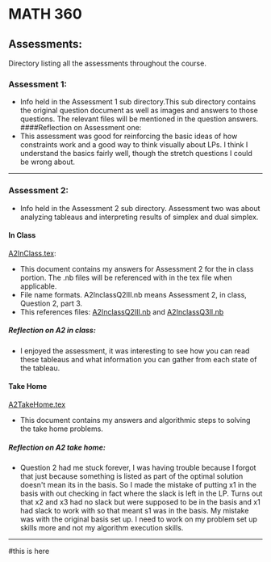 # MATH 360

## Assessments:
Directory listing all the assessments throughout the course.
### Assessment 1:
* Info held in the Assessment 1 sub directory.This sub directory contains the original question document as well as images and answers to those questions. The relevant files will be mentioned in the question answers.
####Reflection on Assessment one:
* This assessment was good for reinforcing the basic ideas of how constraints work and a good way to think visually about LPs. I think I understand the basics fairly well, though the stretch questions I could be wrong about.
---
### Assessment 2:
* Info held in the Assessment 2 sub directory. Assessment two was about analyzing tableaus and interpreting results of simplex and dual simplex.
#### In Class
[A2InClass.tex](https://github.com/AllisonBolen/LinearAlgebra/blob/bolen/Assesments/Assesment2/A2InClass.tex):    
* This document contains my answers for Assessment 2 for the in class portion. The .nb files will be referenced with in the tex file when applicable.
* File name formats. A2InclassQ2III.nb means Assessment 2, in class, Question 2, part 3.
* This references files: [A2InclassQ2III.nb](https://github.com/AllisonBolen/LinearAlgebra/blob/bolen/Assesments/Assesment2/A2InClassQ2III.nb) and [A2InclassQ3II.nb](https://github.com/AllisonBolen/LinearAlgebra/blob/bolen/Assesments/Assesment2/A2InClassQ3II.nb)
##### Reflection on A2 in class:
* I enjoyed the assessment, it was interesting to see how you can read these tableaus and what information you can gather from each state of the tableau.
#### Take Home
[A2TakeHome.tex](https://github.com/AllisonBolen/LinearAlgebra/blob/bolen/Assesments/Assesment2/A2TakeHome.nb)
* This document contains my answers and algorithmic steps to solving the take home problems.
##### Reflection on A2 take home:
* Question 2 had me stuck forever, I was having trouble because I forgot that just because something is listed as part of the optimal solution doesn't mean its in the basis. So I made the mistake of putting x1 in the basis with out checking in fact where the slack is left in the LP. Turns out that x2 and x3 had no slack but were supposed to be in the basis and x1 had slack to work with so that meant s1 was in the basis. My mistake was with the original basis set up. I need to work on my problem set up skills more and not my algorithm execution skills.
---
#this
is here
